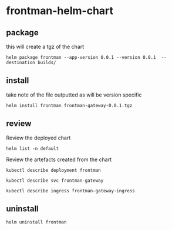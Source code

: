 # frontman-helm-chart

## package
this will create a tgz of the chart
```
helm package frontman --app-version 0.0.1 --version 0.0.1  --destination builds/
```


## install
take note of the file outputted as will be version specific
```
helm install frontman frontman-gateway-0.0.1.tgz
```


## review
Review the deployed chart
```
helm list -n default
```

Review the artefacts created from the chart
```
kubectl describe deployment frontman
```

```
kubectl describe svc frontman-gateway
```

```
kubectl describe ingress frontman-gateway-ingress
```


## uninstall
```
helm uninstall frontman
```
